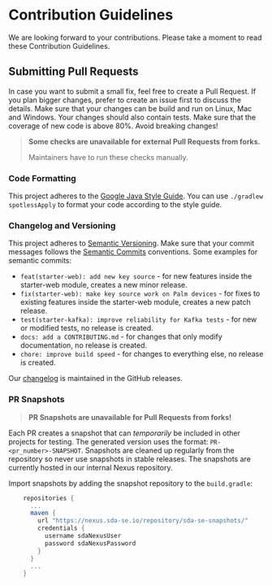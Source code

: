 # Contribution Guidelines

We are looking forward to your contributions.
Please take a moment to read these Contribution Guidelines.


## Submitting Pull Requests

In case you want to submit a small fix, feel free to create a Pull Request.
If you plan bigger changes, prefer to create an issue first to discuss the details.
Make sure that your changes can be build and run on Linux, Mac and Windows.
Your changes should also contain tests.
Make sure that the coverage of new code is above 80%.
Avoid breaking changes!

> **Some checks are unavailable for external Pull Requests from forks.** 
>
> Maintainers have to run these checks manually.

### Code Formatting

This project adheres to the [Google Java Style Guide](https://google.github.io/styleguide/javaguide.html).
You can use `./gradlew spotlessApply` to format your code according to the style guide.

### Changelog and Versioning

This project adheres to [Semantic Versioning](https://semver.org/spec/v2.0.0.html). 
Make sure that your commit messages follows the [Semantic Commits](https://gist.github.com/stephenparish/9941e89d80e2bc58a153)
conventions.
Some examples for semantic commits:
* `feat(starter-web): add new key source` - for new features inside the starter-web module,
  creates a new minor release.
* `fix(starter-web): make key source work on Palm devices` - for fixes to existing features inside
  the starter-web module, creates a new patch release.
* `test(starter-kafka): improve reliability for Kafka tests` - for new or modified tests, no release
  is created.
* `docs: add a CONTRIBUTING.md` - for changes that only modify documentation, no release is created.
* `chore: improve build speed` - for changes to everything else, no release is created.

Our [changelog](https://github.com/SDA-SE/sda-spring-boot-commons/releases/) is maintained in the
GitHub releases.


### PR Snapshots

> **PR Snapshots are unavailable for Pull Requests from forks!**

Each PR creates a snapshot that can _temporarily_ be included in other projects for testing.
The generated version uses the format: `PR-<pr_number>-SNAPSHOT`.
Snapshots are cleaned up regularly from the repository so never use snapshots in stable releases.
The snapshots are currently hosted in our internal Nexus repository.

Import snapshots by adding the snapshot repository to the `build.gradle`:

```gradle
    repositories {
      ...
      maven {
        url "https://nexus.sda-se.io/repository/sda-se-snapshots/"
        credentials {
          username sdaNexusUser
          password sdaNexusPassword
        }
      }
      ...
    }
```

